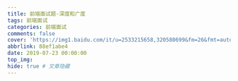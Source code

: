 ```yaml
---
title: 前端面试题-深度和广度
tags: 前端面试
categories: 前端面试
comments: false
cover: 'https://img1.baidu.com/it/u=2533215658,320580699&fm=26&fmt=auto&gp=0.jpg'
abbrlink: 88ef1abe4
date: 2019-07-23 00:00:00
top_img:
hide: true # 文章隐藏
---
```

